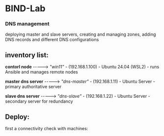 # BIND-Lab
### DNS management


deploying master and slave servers, creating and managing zones, adding DNS records and different DNS configurations




## inventory list:


**contorl node** -----> *"win11"* - (192.168.1.100) - Ubuntu 24.04 (WSL2) - runs Ansible and manages remote nodes

**master dns server** -----> *"dns-master"* - (192.168.1.11) - Ubuntu Server - primary authoritative server

**slave dns server** -----> *"dns-slave"* - (192.168.1.22) - Ubuntu Server - secondary server for redundancy





## Deploy:

first a connectivity check with machines:



